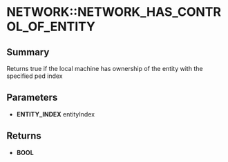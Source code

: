 # NETWORK::NETWORK_HAS_CONTROL_OF_ENTITY

## Summary
Returns true if the local machine has ownership of the entity with the specified ped index

## Parameters
* **ENTITY_INDEX** entityIndex

## Returns
* **BOOL**